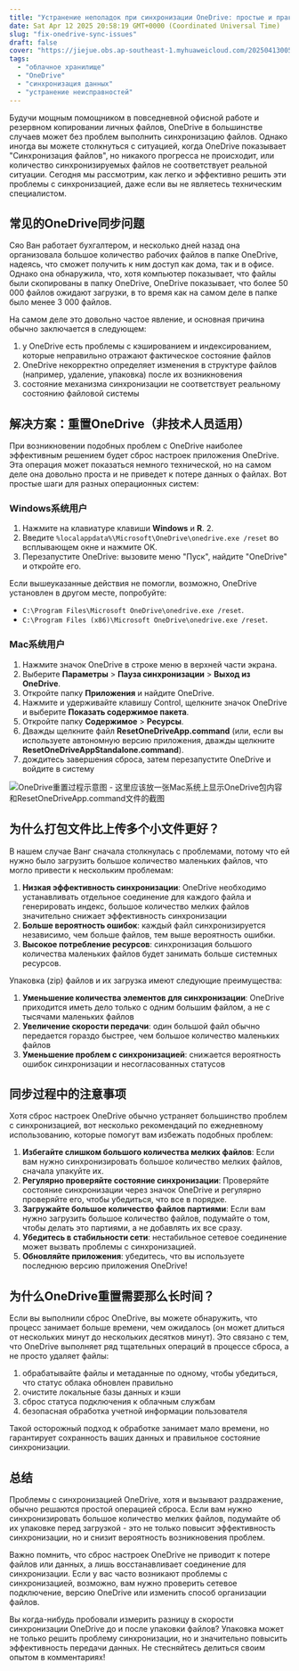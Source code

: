 ```yaml
---
title: "Устранение неполадок при синхронизации OneDrive: простые и практичные способы диагностики и решения проблемы"
date: Sat Apr 12 2025 20:58:19 GMT+0000 (Coordinated Universal Time)
slug: "fix-onedrive-sync-issues"
draft: false
cover: "https://jiejue.obs.ap-southeast-1.myhuaweicloud.com/20250413005908731.webp"
tags:
  - "облачное хранилище"
  - "OneDrive"
  - "синхронизация данных"
  - "устранение неисправностей"
---
```


Будучи мощным помощником в повседневной офисной работе и резервном копировании личных файлов, OneDrive в большинстве случаев может без проблем выполнить синхронизацию файлов. Однако иногда вы можете столкнуться с ситуацией, когда OneDrive показывает "Синхронизация файлов", но никакого прогресса не происходит, или количество синхронизируемых файлов не соответствует реальной ситуации. Сегодня мы рассмотрим, как легко и эффективно решить эти проблемы с синхронизацией, даже если вы не являетесь техническим специалистом.

<!--more-->

## 常见的OneDrive同步问题

Сяо Ван работает бухгалтером, и несколько дней назад она организовала большое количество рабочих файлов в папке OneDrive, надеясь, что сможет получить к ним доступ как дома, так и в офисе. Однако она обнаружила, что, хотя компьютер показывает, что файлы были скопированы в папку OneDrive, OneDrive показывает, что более 50 000 файлов ожидают загрузки, в то время как на самом деле в папке было менее 3 000 файлов.

На самом деле это довольно частое явление, и основная причина обычно заключается в следующем:

1. у OneDrive есть проблемы с кэшированием и индексированием, которые неправильно отражают фактическое состояние файлов
2. OneDrive некорректно определяет изменения в структуре файлов (например, удаление, упаковка) после их возникновения
3. состояние механизма синхронизации не соответствует реальному состоянию файловой системы

## 解决方案：重置OneDrive（非技术人员适用）

При возникновении подобных проблем с OneDrive наиболее эффективным решением будет сброс настроек приложения OneDrive. Эта операция может показаться немного технической, но на самом деле она довольно проста и не приведет к потере данных о файлах. Вот простые шаги для разных операционных систем:

### Windows系统用户

1. Нажмите на клавиатуре клавиши **Windows** и **R**. 2.
2. Введите `%localappdata%\Microsoft\OneDrive\onedrive.exe /reset` во всплывающем окне и нажмите OK.
3. Перезапустите OneDrive: вызовите меню "Пуск", найдите "OneDrive" и откройте его.

Если вышеуказанные действия не помогли, возможно, OneDrive установлен в другом месте, попробуйте:
- `C:\Program Files\Microsoft OneDrive\onedrive.exe /reset`.
- `C:\Program Files (x86)\Microsoft OneDrive\onedrive.exe /reset`.

### Mac系统用户

1. Нажмите значок OneDrive в строке меню в верхней части экрана.
2. Выберите **Параметры** > **Пауза синхронизации** > **Выход из OneDrive**.
3. Откройте папку **Приложения** и найдите OneDrive.
4. Нажмите и удерживайте клавишу Control, щелкните значок OneDrive и выберите **Показать содержимое пакета**.
5. Откройте папку **Содержимое** > **Ресурсы**.
6. Дважды щелкните файл **ResetOneDriveApp.command** (или, если вы используете автономную версию приложения, дважды щелкните **ResetOneDriveAppStandalone.command**).
7. дождитесь завершения сброса, затем перезапустите OneDrive и войдите в систему

![OneDrive重置过程示意图 - 这里应该放一张Mac系统上显示OneDrive包内容和ResetOneDriveApp.command文件的截图](https://jiejue.obs.ap-southeast-1.myhuaweicloud.com/20250413010101151.webp)

## 为什么打包文件比上传多个小文件更好？

В нашем случае Ванг сначала столкнулась с проблемами, потому что ей нужно было загрузить большое количество маленьких файлов, что могло привести к нескольким проблемам:

1. **Низкая эффективность синхронизации**: OneDrive необходимо устанавливать отдельное соединение для каждого файла и генерировать индекс, большое количество мелких файлов значительно снижает эффективность синхронизации
2. **Больше вероятность ошибок**: каждый файл синхронизируется независимо, чем больше файлов, тем выше вероятность ошибки.
3. **Высокое потребление ресурсов**: синхронизация большого количества маленьких файлов будет занимать больше системных ресурсов.

Упаковка (zip) файлов и их загрузка имеют следующие преимущества:

1. **Уменьшение количества элементов для синхронизации**: OneDrive приходится иметь дело только с одним большим файлом, а не с тысячами маленьких файлов
2. **Увеличение скорости передачи**: один большой файл обычно передается гораздо быстрее, чем большое количество маленьких файлов
3. **Уменьшение проблем с синхронизацией**: снижается вероятность ошибок синхронизации и несогласованных статусов

## 同步过程中的注意事项

Хотя сброс настроек OneDrive обычно устраняет большинство проблем с синхронизацией, вот несколько рекомендаций по ежедневному использованию, которые помогут вам избежать подобных проблем:

1. **Избегайте слишком большого количества мелких файлов**: Если вам нужно синхронизировать большое количество мелких файлов, сначала упакуйте их.
2. **Регулярно проверяйте состояние синхронизации**: Проверяйте состояние синхронизации через значок OneDrive и регулярно проверяйте его, чтобы убедиться, что все в порядке.
3. **Загружайте большое количество файлов партиями**: Если вам нужно загрузить большое количество файлов, подумайте о том, чтобы делать это партиями, а не добавлять их все сразу.
4. **Убедитесь в стабильности сети**: нестабильное сетевое соединение может вызвать проблемы с синхронизацией.
5. **Обновляйте приложения**: убедитесь, что вы используете последнюю версию приложения OneDrive!

## 为什么OneDrive重置需要那么长时间？

Если вы выполнили сброс OneDrive, вы можете обнаружить, что процесс занимает больше времени, чем ожидалось (он может длиться от нескольких минут до нескольких десятков минут). Это связано с тем, что OneDrive выполняет ряд тщательных операций в процессе сброса, а не просто удаляет файлы:

1. обрабатывайте файлы и метаданные по одному, чтобы убедиться, что статус облака обновлен правильно
2. очистите локальные базы данных и кэши
3. сброс статуса подключения к облачным службам
4. безопасная обработка учетной информации пользователя

Такой осторожный подход к обработке занимает мало времени, но гарантирует сохранность ваших данных и правильное состояние синхронизации.

## 总结

Проблемы с синхронизацией OneDrive, хотя и вызывают раздражение, обычно решаются простой операцией сброса. Если вам нужно синхронизировать большое количество мелких файлов, подумайте об их упаковке перед загрузкой - это не только повысит эффективность синхронизации, но и снизит вероятность возникновения проблем.

Важно помнить, что сброс настроек OneDrive не приводит к потере файлов или данных, а лишь восстанавливает соединение для синхронизации. Если у вас часто возникают проблемы с синхронизацией, возможно, вам нужно проверить сетевое подключение, версию OneDrive или изменить способ организации файлов.

Вы когда-нибудь пробовали измерить разницу в скорости синхронизации OneDrive до и после упаковки файлов? Упаковка может не только решить проблему синхронизации, но и значительно повысить эффективность передачи данных. Не стесняйтесь делиться своим опытом в комментариях!